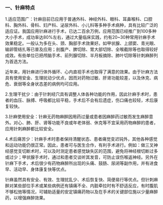 ### 一、针麻特点

1.适应范围广：针麻目前已应用于普通外科、神经外科、眼科、耳鼻喉科、口腔科、胸外科、骨科、妇产科、泌尿外科、小儿科等多种手术病种，具有比较广泛的适应证。我国应用针麻进行手术，已达二百余万例，应用范围已经推广到100多种大小手术，成功率达80%左右，通过大量临床实践，约有20~30种常用针麻手术效果稳定。一般认为多在头、颈、胸部手术效果好。如甲状腺、上颌窦、青光眼、输卵管结扎等已普及应用；剖腹产、脾切除、胃大部切除、全喉截除等也取得较好成效。有些单位已把颅脑手术、前列腺切除、半月板摘除、肺叶切除等针刺麻醉列为首选方法。

近年来，用针麻进行体外循环、心内直视手术也取得了满意的效果。由于针麻方法具有使用安金、生理扰动少优点，因而对药物过敏、肝肾功能较差，以及休克、病危、衰弱等全身状态差的病例均可应用。

2.生理干扰少：由于针刺经穴具有调整人体各种功能的作用，因此针麻手术时，患者的血压、脉搏、呼吸都比较平稳，手术后不会有后遗症，伤口痛也较轻，术后康复较快。

3.针麻使用安全：针麻无药物麻醉因用药过量或患者因麻醉药过敏而发生麻醉意外。对心、肺、肝、肾等功能不良或年老体弱、休克等不宜采用药物麻醉的患者，应用针刺麻醉都比较安全。

4.术后痛苦少：针麻手术时患者保持清醒状态、患者痛觉变迟钝外，其他各种感觉和运动功能仍很正常。因此，患者可与医生合作，有利手术进行。例如：做三叉神经感觉支切断术时，可以及时测定患者感觉缺失区的范围，避免将神经根切断过多或过少；甲状腺手术时，通过和患者交谈听其发音，可防止误伤喉返神经。另外在针麻下手术，术后很少有药物麻醉所出现的头痛、鼓肠、尿闭等副作用，并有进食早、活动早、身体康复快等优点。

针麻虽然具有安全、有效、生理扰乱少、术后恢复快、简便易行等优点。但针刺麻醉对某些部位手术或某些病例还有镇痛不全、内脏牵拉时有不舒适反应，有时腹肌不够松弛等情况，可辅助适量的安定镇痛药物以及在手术的关键部位施以少量麻醉药，以增强麻醉效果。


